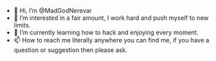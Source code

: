 - 👋 Hi, I’m @MadGodNerevar
- 👀 I’m interested in a fair amount, I work hard and push myself to new limits.
- 🌱 I’m currently learning how to hack and enjoying every moment.
- 📫 How to reach me literally anywhere you can find me, if you have a question or suggestion then please ask.
